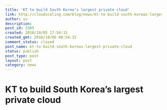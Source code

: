 ```yaml
---
title: 'KT to build South Korea’s largest private cloud'
link: http://cloudscaling.com/blog/news/kt-to-build-south-koreas-largest-private-cloud/
author: su
description: 
post_id: 3385
created: 2010/10/05 17:54:15
created_gmt: 2010/10/06 00:54:15
comment_status: closed
post_name: kt-to-build-south-koreas-largest-private-cloud
status: publish
post_type: post
layout: post
category: news
---
```


# KT to build South Korea’s largest private cloud

